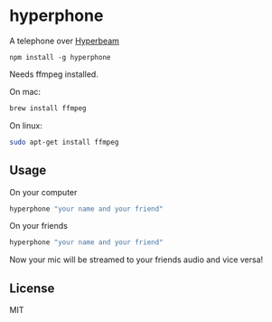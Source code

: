 # hyperphone

A telephone over [Hyperbeam](https://github.com/mafintosh/hyperbeam)

```
npm install -g hyperphone
```

Needs ffmpeg installed.

On mac:

```sh
brew install ffmpeg
```

On linux:

```sh
sudo apt-get install ffmpeg
```

## Usage

On your computer

```sh
hyperphone "your name and your friend"
```

On your friends

```sh
hyperphone "your name and your friend"
```

Now your mic will be streamed to your friends audio and vice versa!

## License

MIT

